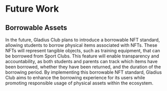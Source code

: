 # Future Work

## Borrowable Assets
In the future, Gladius Club plans to introduce a borrowable NFT standard, allowing students to borrow physical items associated with NFTs. These NFTs will represent tangible objects, such as training equipment, that can be borrowed from Sport Clubs. This feature will enable transparency and accountability, as both students and parents can track which items have been borrowed, whether they have been returned, and the duration of the borrowing period. By implementing this borrowable NFT standard, Gladius Club aims to enhance the borrowing experience for its users while promoting responsible usage of physical assets within the ecosystem.